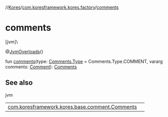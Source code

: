 //[Kores](../../index.md)/[com.koresframework.kores.factory](index.md)/[comments](comments.md)

# comments

[jvm]\

@[JvmOverloads](https://kotlinlang.org/api/latest/jvm/stdlib/kotlin.jvm/-jvm-overloads/index.html)()

fun [comments](comments.md)(type: [Comments.Type](../com.koresframework.kores.base.comment/-comments/-type/index.md) = Comments.Type.COMMENT, vararg comments: [Comment](../com.koresframework.kores.base.comment/-comment/index.md)): [Comments](../com.koresframework.kores.base.comment/-comments/index.md)

## See also

jvm

| | |
|---|---|
| [com.koresframework.kores.base.comment.Comments](../com.koresframework.kores.base.comment/-comments/index.md) |  |
